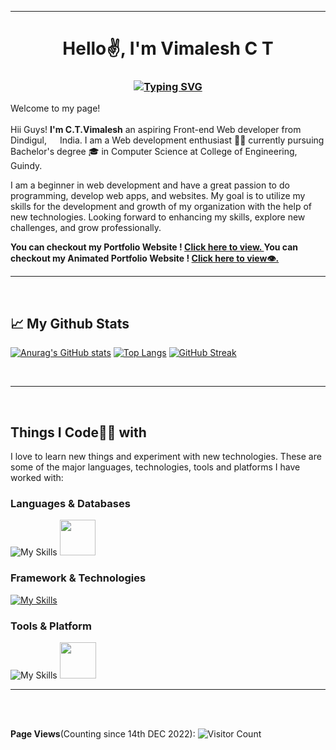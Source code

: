 <!--  <img src="https://github.com/CTVimalesh/CTVimalesh/blob/main/banner%20image/github%20banner%204.png" />  -->

<!-- ![](https://i.imgur.com/waxVImv.png) -->
<hr/>
<h1 align="center">Hello✌️, I'm Vimalesh C T</h1>



<h3 align="center">

[![Typing SVG](https://readme-typing-svg.herokuapp.com?color=30E3DF&lines=A+passionate+frontend+developer+🧑‍💻)](https://git.io/typing-svg)

</h3>

<p>Welcome to my page!</br></br> Hii Guys! <b>I'm C.T.Vimalesh</b> an aspiring Front-end Web developer from  Dindigul, <img src="https://cdn-icons-png.flaticon.com/512/197/197419.png" width="13"/>  India. I am a Web development enthusiast 🧑‍💻 currently pursuing Bachelor's degree 🎓 in Computer Science at College of Engineering, Guindy.

I am a beginner in web development and have a great passion to do programming, develop web apps, and websites. My goal is to utilize my skills for the development and growth of my organization with the help of new technologies. Looking forward to enhancing my skills, explore new challenges, and grow professionally.

</p>

<b> You can checkout my Portfolio Website ! <a href="https://VimaleshCT.github.io/Vimalesh_Portfolio/">Click here to view. </a> </b>
<b> You can checkout my Animated Portfolio Website  ! <a href="https://vimaleshct.github.io/Personal_Portfolio/">Click here to view👁️. </a> </b>

<hr/>
<!-- ![](https://i.imgur.com/waxVImv.png) -->

<br/>

<h2>📈 My Github Stats</h2>

<!-- 
[![Anurag's GitHub stats](https://github-readme-stats.vercel.app/api?username=mettasurendhar&show_icons=true&theme=aura&include_all_commits=true&line_height=40&hide_border=true&bg_color=000000&card_width=500px)](https://github.com/anuraghazra/github-readme-stats)
[![Top Langs](https://github-readme-stats.vercel.app/api/top-langs/?username=mettasurendhar&layout=compact&langs_count=8&theme=aura&bg_color=000000&card_width=500px&hide_border=true&line_height=40)](https://github.com/anuraghazra/github-readme-stats) -->
[![Anurag's GitHub stats](https://github-readme-stats.vercel.app/api?username=VimaleshCT&show_icons=true&theme=aura&iclude_all_commits=true&line_height=40&hide_border=true&bg_color=100000&card_width=500px)](https://github.com/anuraghazra/github-readme-stats)
[![Top Langs](https://github-readme-stats.vercel.app/api/top-langs/?username=VimaleshCT&layout=compact&langs_count=8&theme=aura&bg_color=100000&card_width=500px&hide_border=true&line_height=40)](https://github.com/anuraghazra/github-readme-stats)
[![GitHub Streak](https://streak-stats.demolab.com/?user=VimaleshCT&theme=modern-lilac)](https://git.io/streak-stats)

<br/>

<!-- ![](https://i.imgur.com/waxVImv.png) -->
<hr/>
<br/>

<h2> Things I Code👨‍💻 with </h2>

I love to learn new things and experiment with new technologies.
These are some of the major languages, technologies, tools and platforms I have worked with:


<h3>Languages & Databases</h3>
 
 ![My Skills](https://skillicons.dev/icons?i=js,html,css,java,c,python) <img src = "https://cdn-icons-png.flaticon.com/128/6132/6132222.png" height ="57" width ="57"/>
<h3>Framework & Technologies </h3>
  
  [![My Skills](https://skillicons.dev/icons?i=react,bootstrap)](https://skillicons.dev)
  
<h3> Tools & Platform </h3>
  
   ![My Skills](https://skillicons.dev/icons?i=vscode,atom,vim,linux,git,github,eclipse,stackoverflow&perline=10) <img src = "https://cdn-icons-png.flaticon.com/512/1483/1483307.png" height="58" width ="58" />
<hr/>
<br/>

<!-- ![](https://i.imgur.com/waxVImv.png) -->

<br/>

**Page Views**(Counting since 14th DEC 2022): ![Visitor Count](https://profile-counter.glitch.me/VimaleshCT/count.svg)

<br/>

<!-- ![](https://i.imgur.com/waxVImv.png) -->
